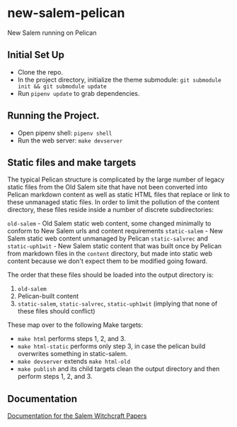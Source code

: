 # new-salem-pelican
New Salem running on Pelican

## Initial Set Up

- Clone the repo.
- In the project directory, initialize the theme submodule: `git submodule init && git submodule update`
- Run `pipenv update` to grab dependencies.

## Running the Project.
- Open pipenv shell: `pipenv shell`
- Run the web server: `make devserver`

## Static files and make targets
The typical Pelican structure is complicated by the large number of legacy static files from the Old Salem site that have not been converted into Pelican markdown content as well as static HTML files that replace or link to these unmanaged static files. In order to limit the pollution of the content directory, these files reside inside a number of discrete subdirectories:

`old-salem` - Old Salem static web content, some changed minimally to conform to New Salem urls and content requirements
`static-salem` - New Salem static web content unmanaged by Pelican
`static-salvrec` and `static-uph1wit` - New Salem static content that was built once by Pelican from markdown files in the `content` directory, but made into static web content because we don't expect them to be modified going foward.

The order that these files should be loaded into the output directory is:
1. `old-salem`
2. Pelican-built content
3. `static-salem`, `static-salvrec`, `static-uph1wit` (implying that none of these files should conflict)

These map over to the following Make targets:

* `make html` performs steps 1, 2, and 3. 
* `make html-static` performs only step 3, in case the pelican build overwrites something in static-salem.
* `make devserver` extends `make html-old`
* `make publish` and its child targets clean the output directory and then perform steps 1, 2, and 3.

## Documentation
[Documentation for the Salem Witchcraft Papers](docs/SWPdocs.md)
